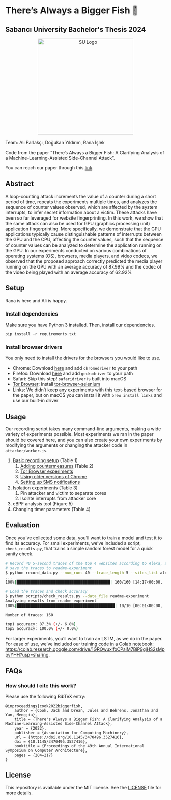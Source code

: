 # There’s Always a Bigger Fish 🎣

## Sabancı University Bachelor's Thesis 2024

<div align="center">
    <img src="https://sabanciuniv.edu/themes/custom/su/logo.svg" alt="SU Logo" width="300"/>
</div>
<br>
Team: Ali Parlakçı, Doğukan Yıldırım, Rana İşlek

Code from the paper “There’s Always a Bigger Fish: A Clarifying Analysis of a Machine-Learning-Assisted Side-Channel Attack”.

You can reach our paper through this [link](https://github.com/ranaislek/BiggerFish-Bachelors-Thesis/blob/main/Reports%20%26%20Paper/Loop_Attacks_on_GPUs.pdf).
 
 ## Abstract
A loop-counting attack increments the value of a counter during a short period of time, repeats the experiments multiple
times, and analyzes the sequence of counter values observed, which are affected by the system interrupts, to infer secret information
about a victim. These attacks have been so far leveraged for website fingerprinting. In this work, we show that the same attack can also
be used for GPU (graphics processing unit) application fingerprinting. More specifically, we demonstrate that the GPU applications
typically cause distinguishable patterns of interrupts between the GPU and the CPU, affecting the counter values, such that the
sequence of counter values can be analyzed to determine the application running on the GPU. In our experiments conducted on
various combinations of operating systems (OS), browsers, media players, and video codecs, we observed that the proposed approach
correctly predicted the media player running on the GPU with an average accuracy of 87.99% and the codec of the video being played
with an average accuracy of 62.92%

## Setup
Rana is here and Ali is happy.
### Install dependencies

Make sure you have Python 3 installed. Then, install our dependencies.

```
pip install -r requirements.txt
```

### Install browser drivers

You only need to install the drivers for the browsers you would like to use.

- Chrome: Download [here](https://chromedriver.chromium.org/downloads) and add `chromedriver` to your path
- Firefox: Download [here](https://github.com/mozilla/geckodriver/releases) and add `geckodriver` to your path
- Safari: Skip this step! `safaridriver` is built into macOS
- [Tor Browser](https://www.torproject.org): Install [tor-browser-selenium](https://github.com/webfp/tor-browser-selenium)
- [Links](<https://en.wikipedia.org/wiki/Links_(web_browser)>): We didn’t keep any experiments with this text-based browser for the paper, but on macOS you can install it with `brew install links` and use our built-in driver

## Usage

Our recording script takes many command-line arguments, making a wide variety of experiments possible. Most experiments we ran in the paper should be covered here, and you can also create your own experiments by modifying the arguments or changing the attacker code in `attacker/worker.js`.

1. [Basic recording setup](https://github.com/jackcook/bigger-fish/wiki/Basic-recording-setup) (Table 1)
   1. [Adding countermeasures](https://github.com/jackcook/bigger-fish/wiki/Basic-recording-setup#adding-countermeasures) (Table 2)
   2. [Tor Browser experiments](https://github.com/jackcook/bigger-fish/wiki/Basic-recording-setup#using-older-versions-of-chrome)
   3. [Using older versions of Chrome](https://github.com/jackcook/bigger-fish/wiki/Basic-recording-setup#using-older-versions-of-chrome)
   4. [Setting up SMS notifications](https://github.com/jackcook/bigger-fish/wiki/Basic-recording-setup#setting-up-sms-notifications)
2. Isolation experiments (Table 3)
   1. Pin attacker and victim to separate cores
   2. Isolate interrupts from attacker core
3. eBPF analysis tool (Figure 5)
4. Changing timer parameters (Table 4)

## Evaluation

Once you’ve collected some data, you’ll want to train a model and test it to find its accuracy. For small experiments, we’ve included a script, `check_results.py`, that trains a simple random forest model for a quick sanity check.

```bash
# Record 40 5-second traces of the top 4 websites according to Alexa, and
# save the traces to readme-experiment
$ python record_data.py --num_runs 40 --trace_length 5 --sites_list alexa4 --out_directory readme-experiment
...
100%|█████████████████████████████████████████| 160/160 [14:17<00:00,  5.36s/it]

# Load the traces and check accuracy
$ python scripts/check_results.py --data_file readme-experiment
Analyzing results from readme-experiment
100%|███████████████████████████████████████████| 10/10 [00:01<00:00,  5.83it/s]

Number of traces: 160

top1 accuracy: 87.3% (+/- 6.8%)
top5 accuracy: 100.0% (+/- 0.0%)
```

For larger experiments, you’ll want to train an LSTM, as we do in the paper. For ease of use, we’ve included our training code in a Colab notebook: https://colab.research.google.com/drive/1GRQwuxlfoCPaiM7BiP9giHS2sMppvYHH?usp=sharing.

## FAQs

### How should I cite this work?

Please use the following BibTeX entry:

```
@inproceedings{cook2022biggerfish,
    author = {Cook, Jack and Drean, Jules and Behrens, Jonathan and Yan, Mengjia},
    title = {There's Always a Bigger Fish: A Clarifying Analysis of a Machine-Learning-Assisted Side-Channel Attack},
    year = {2022},
    publisher = {Association for Computing Machinery},
    url = {https://doi.org/10.1145/3470496.3527416},
    doi = {10.1145/3470496.3527416},
    booktitle = {Proceedings of the 49th Annual International Symposium on Computer Architecture},
    pages = {204–217}
}
```

## License

This repository is available under the MIT license. See the [LICENSE](/LICENSE.md) file for more details.
